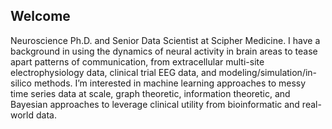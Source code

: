 ## Welcome

Neuroscience Ph.D. and Senior Data Scientist at Scipher Medicine. I have a background in using the dynamics of neural activity in brain areas to tease apart patterns of communication, from extracellular multi-site electrophysiology data, clinical trial EEG data, and modeling/simulation/in-silico methods. I’m interested in machine learning approaches to messy time series data at scale, graph theoretic, information theoretic, and Bayesian approaches to leverage clinical utility from bioinformatic and real-world data.
